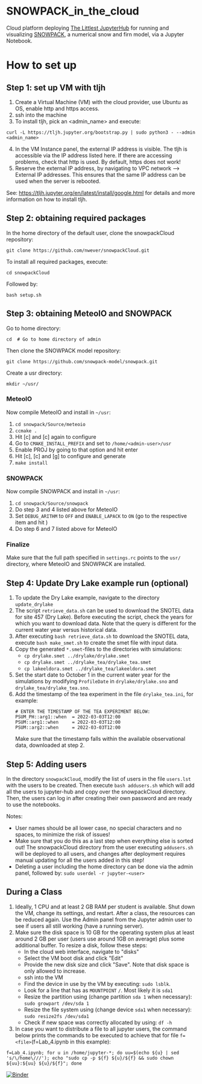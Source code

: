 # SNOWPACK_in_the_cloud
Cloud platform deploying [The Littlest JupyterHub](https://tljh.jupyter.org) for running and visualizing [SNOWPACK](https://www.slf.ch/en/services-and-products/snowpack.html), a numerical snow and firn model, via a Jupyter Notebook.

# How to set up
## Step 1: set up VM with tljh
1. Create a Virtual Machine (VM) with the cloud provider, use Ubuntu as OS, enable http and https access.
2. ssh into the machine
3. To install tljh, pick an <admin_name> and execute:
  ```
  curl -L https://tljh.jupyter.org/bootstrap.py | sudo python3 - --admin <admin_name>
  ```
4. In the VM Instance panel, the external IP address is visible. The tljh is accessible via the IP address listed here. If there are accessing problems, check that http is used. By default, https does not work!
5. Reserve the external IP address, by navigating to VPC network --> External IP addresses. This ensures that the same IP address can be used when the server is rebooted.

See: https://tljh.jupyter.org/en/latest/install/google.html for details and more information on how to install tljh.

## Step 2: obtaining required packages
In the home directory of the default user, clone the snowpackCloud repository:
```
git clone https://github.com/nwever/snowpackCloud.git
```
To install all required packages, execute:
```
cd snowpackCloud
```
Followed by:
```
bash setup.sh
```

## Step 3: obtaining MeteoIO and SNOWPACK
Go to home directory:
```
cd	# Go to home directory of admin
```
Then clone the SNOWPACK model repository:
```
git clone https://github.com/snowpack-model/snowpack.git
```
Create a usr directory:
```
mkdir ~/usr/
```
### MeteoIO
Now compile MeteoIO and install in ```~/usr```:

1. ```cd snowpack/Source/meteoio```
2. ```ccmake .```
3. Hit [c] and [c] again to configure
4. Go to ```CMAKE_INSTALL_PREFIX``` and set to ```/home/<admin-user>/usr```
5. Enable PROJ by going to that option and hit enter
6. Hit [c], [c] and [g] to configure and generate
7. ```make install```

### SNOWPACK
Now compile SNOWPACK and install in ```~/usr```:
1. ```cd snowpack/Source/snowpack```
2. Do step 3 and 4 listed above for MeteoIO
3. Set ```DEBUG_ARITHM``` to ```OFF``` and ```ENABLE_LAPACK``` to ```ON``` (go to the respective item and hit <enter>)
4. Do step 6 and 7 listed above for MeteoIO

### Finalize
Make sure that the full path specified in ```settings.rc``` points to the ```usr/``` directory, where MeteoIO and SNOWPACK are installed.


## Step 4: Update Dry Lake example run (optional)
1. To update the Dry Lake example, navigate to the directory ```update_drylake```
2. The script ```retrieve_data.sh``` can be used to download the SNOTEL data for site 457 (Dry Lake).
	Before executing the script, check the years for which you want to download data. Note that the query is different for the current water year versus historical data.
3. After executing ```bash retrieve_data.sh``` to download the SNOTEL data, execute ```bash make_smet.sh``` to create the smet file with input data.
4. Copy the generated ```*.smet```-files to the directories with simulations:
	- ```cp drylake.smet ../drylake/drylake.smet```
	- ```cp drylake.smet ../drylake_tea/drylake_tea.smet```
	- ```cp lakeeldora.smet ../drylake_tea/lakeeldora.smet```
5. Set the start date to October 1 in the current water year for the simulations by modifying ```ProfileDate``` in ```drylake/drylake.sno``` and ```drylake_tea/drylake_tea.sno```.
6. Add the timestamp of the tea experiment in the file ```drylake_tea.ini```, for example:
	```
	# ENTER THE TIMESTAMP OF THE TEA EXPERIMENT BELOW:
	PSUM_PH::arg1::when  = 2022-03-03T12:00
	PSUM::arg1::when     = 2022-03-03T12:00
	PSUM::arg2::when     = 2022-03-03T12:00
	```
	Make sure that the timestamp falls within the available observational data, downloaded at step 2.
	
## Step 5: Adding users
  In the directory ```snowpackCloud```, modify the list of users in the file ```users.lst``` with the users to be created. Then 
  execute ```bash addusers.sh``` which will add all the users to jupyter-hub and copy over the snowpackCloud directory.
	Then, the users can log in after creating their own password and are ready to use the notebooks.
	
  Notes:
- User names should be all lower case, no special characters and no spaces, to minimize the risk of issues!
- Make sure that you do this as a last step when everything else is sorted out! The snowpackCloud directory from the user executing ```addusers.sh``` will be deployed to all users, and changes after deployment requires manual updating for all the users added in this step!
- Deleting a user including the home directory can be done via the admin panel, followed by:
	```sudo userdel -r jupyter-<user>```


## During a Class
1. Ideally, 1 CPU and at least 2 GB RAM per student is available. Shut down the VM, change its settings, and restart. After a class, the resources
	can be reduced again. Use the Admin panel from the Jupyter admin user to see if users all still working (have a running server).
2. Make sure the disk space is 10 GB for the operating system plus at least around 2 GB per user (users use around 1GB on average) plus some additional buffer. To resize a disk, follow these steps:
	- In the cloud web interface, navigate to "disks"
	- Select the VM boot disk and click "Edit"
	- Provide the new disk size and click "Save". Note that disk space is only allowed to increase.
	- ssh into the VM
	- Find the device in use by the VM by executing: ```sudo lsblk```.
	- Look for a line that has as ```MOUNTPOINT``` ```/```. Most likely it is ```sda1```
	- Resize the partition using (change partition ```sda 1``` when necessary): ```sudo growpart /dev/sda 1```
	- Resize the file system using (change device ```sda1``` when necessary): ```sudo resize2fs /dev/sda1```
	- Check if new space was correctly allocated by using: ```df -h```
3. In case you want to distribute a file to all jupyter users, the command below prints the commands to be executed to achieve that for file ```f=<file>```(f=Lab_4.ipynb in this example):

```f=Lab_4.ipynb; for u in /home/jupyter-*; do uu=$(echo ${u} | sed 's/\/home\///'); echo "sudo cp -p ${f} ${u}/${f} && sudo chown ${uu}:${uu} ${u}/${f}"; done```

[![Binder](https://mybinder.org/badge_logo.svg)](https://mybinder.org/v2/gh/EricKeenan/snowpackCloud/master)

